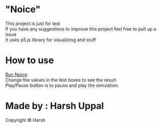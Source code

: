 # "Noice"

This project is just for test<br>
If you have any suggestions to improve this project feel free to pull up a issue<br>
It uses p5.js library for visualizing and stuff<br>

# How to use
<a href ="https://harsh-uppal.github.io/Noice">Run Noice</a><br>
Change the values in the text boxes to see the result<br>
Play/Pause button is to pause and play the simulation.<br>

# Made by : Harsh Uppal
Copyright © Harsh
